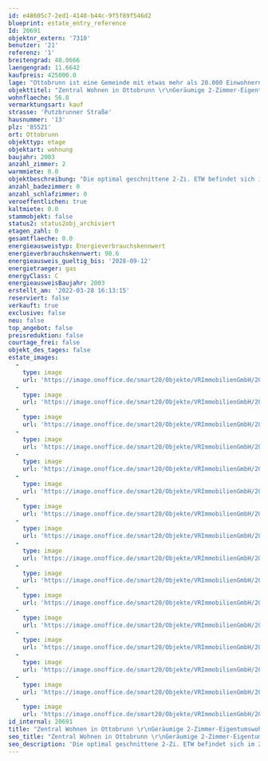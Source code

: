```yaml
---
id: e48605c7-2ed1-4140-b44c-9f5f89f546d2
blueprint: estate_entry_reference
Id: 20691
objektnr_extern: '7310'
benutzer: '21'
referenz: '1'
breitengrad: 48.0666
laengengrad: 11.6642
kaufpreis: 425000.0
lage: "Ottobrunn ist eine Gemeinde mit etwas mehr als 20.000 Einwohnern.\r\nDer beliebte Vorort im Münchner Südosten, besitzt durch seine Lage im Grünen, der Nähe zur City und dem vielfältigen Kulturangebot eine hohe Anziehungskraft. Weiter zeichnet sich Ottobrunn durch seine hervorragende Infrastruktur aus: S-Bahnanschluss, U-Bahnzubringer ab Neuperlach-Süd (U5), alle Schulen bis hin zum sehr anerkannten Gymnasium, Kindergärten, Ärzte und Einkaufsmöglichkeiten, Sportanlagen, Hallen-/Freibad, Golfplatz, Eislaufzentrum u.v.m. befinden sich hier. Sportliche Betätigung ist vielerlei Hinsicht möglich. Das Vereinsregister zählt an die 100 Vereine. Über die Ortsumgehung München erreichen Sie den Flughafen in ca. 30 Minuten. Durch die günstige Lage erreichen Sie auch in etwa 3 Minuten die Autobahn A 8, die Sie zu den beliebten Seen und Bergen im Bayerischen Oberland bringt – oder zu noch mehr Shopping- und Kulturgenuss in der Münchner Innenstadt. Zusammenfassend - Alles liegt in bequemer Reichweite, vieles ist auch zu Fuß oder mit dem Fahrrad erreichbar."
objekttitel: "Zentral Wohnen in Ottobrunn \r\nGeräumige 2-Zimmer-Eigentumswohnung"
wohnflaeche: 56.0
vermarktungsart: kauf
strasse: 'Putzbrunner Straße'
hausnummer: '13'
plz: '85521'
ort: Ottobrunn
objekttyp: etage
objektart: wohnung
baujahr: 2003
anzahl_zimmer: 2
warmmiete: 0.0
objektbeschreibung: "Die optimal geschnittene 2-Zi. ETW befindet sich im 2. Obergeschoss eines 2003 erbauten Mehrfamilienhauses auf straßenabgewandter Seite und besticht mit ihrer Geräumigkeit. Dank laufender Instandhaltung ist die Wohnung in einem gepflegten Zustand. \r\n\r\nÜber die eigene Haustüre gelangen Sie in den einladenden Flur, von dem aus alle Räume zugänglich sind. Das Badezimmer verfügt über eine Badewanne, Waschbecken, WC und einen Waschmaschinenanschluss. Vom Flur gelangt man ebenfalls in das Schlafzimmer und hat Zugang zu einem praktischen Abstellraum. Vom Wohnzimmer erreicht man die Küche sowie den Balkon mit Westausrichtung. Dieser lädt zum Entspannen ein. \r\n\r\nIn der gesamten Wohnung sind Fliesen verlegt. \r\nDas monatliche Hausgeld beträgt 277,88 €. Ein zur Wohnung gehörendes Kellerabteil und ein Tiefgaragenstellplatz runden das Angebot ab.\r\n\r\nDie Wohnung ist ab sofort verfügbar und kann nach Absprache besichtigt werden.\r\n\r\nWohnung:                     425.000,00 €\r\nTG-Stellplatz:                  24.000,00 €\t\t \r\nGesamtkaufpreis:         449.000,00 €"
anzahl_badezimmer: 0
anzahl_schlafzimmer: 0
veroeffentlichen: true
kaltmiete: 0.0
stammobjekt: false
status2: status2obj_archiviert
etagen_zahl: 0
gesamtflaeche: 0.0
energieausweistyp: Energieverbrauchskennwert
energieverbrauchskennwert: 90.6
energieausweis_gueltig_bis: '2028-09-12'
energietraeger: gas
energyClass: C
energieausweisBaujahr: 2003
erstellt_am: '2022-03-28 16:13:15'
reserviert: false
verkauft: true
exclusive: false
neu: false
top_angebot: false
preisreduktion: false
courtage_frei: false
objekt_des_tages: false
estate_images:
  -
    type: image
    url: 'https://image.onoffice.de/smart20/Objekte/VRImmobilienGmbH/20691/67fbe811-e124-4b27-a0c9-2bee9575d7cb.jpg'
  -
    type: image
    url: 'https://image.onoffice.de/smart20/Objekte/VRImmobilienGmbH/20691/677c57a1-9620-4357-990b-50f9c0422dd6.jpg'
  -
    type: image
    url: 'https://image.onoffice.de/smart20/Objekte/VRImmobilienGmbH/20691/ce1af972-1edc-404f-8e39-516eb3333bff.jpg'
  -
    type: image
    url: 'https://image.onoffice.de/smart20/Objekte/VRImmobilienGmbH/20691/2cec4fba-a9e9-404d-b571-5842af3319cd.jpg'
  -
    type: image
    url: 'https://image.onoffice.de/smart20/Objekte/VRImmobilienGmbH/20691/44f1b911-0400-494d-9833-899809cf9856.jpg'
  -
    type: image
    url: 'https://image.onoffice.de/smart20/Objekte/VRImmobilienGmbH/20691/93b01805-a9db-410a-84d3-dba5fe1f4539.jpg'
  -
    type: image
    url: 'https://image.onoffice.de/smart20/Objekte/VRImmobilienGmbH/20691/db2d5aac-e5bc-43e5-9945-18d4d9197a41.jpg'
  -
    type: image
    url: 'https://image.onoffice.de/smart20/Objekte/VRImmobilienGmbH/20691/68e335d6-a8a3-4620-aa5a-f9ea0e6f43ad.jpg'
  -
    type: image
    url: 'https://image.onoffice.de/smart20/Objekte/VRImmobilienGmbH/20691/406ecedb-f871-4e28-8a3e-8fb8134ee9a1.jpg'
  -
    type: image
    url: 'https://image.onoffice.de/smart20/Objekte/VRImmobilienGmbH/20691/718f1b12-e0a9-4a8a-99e8-f9453304cef6.jpg'
  -
    type: image
    url: 'https://image.onoffice.de/smart20/Objekte/VRImmobilienGmbH/20691/109bd998-8a16-4eb6-ac6c-b085a25aaa44.jpg'
  -
    type: image
    url: 'https://image.onoffice.de/smart20/Objekte/VRImmobilienGmbH/20691/40e37228-123a-41cb-9b79-dae45bca4c78.jpg'
  -
    type: image
    url: 'https://image.onoffice.de/smart20/Objekte/VRImmobilienGmbH/20691/c92a3781-4a3d-49ed-acb5-8b3c6c9d5227.jpg'
  -
    type: image
    url: 'https://image.onoffice.de/smart20/Objekte/VRImmobilienGmbH/20691/05e06ae1-bf2e-4666-b8dc-a08117bc656e.jpg'
  -
    type: image
    url: 'https://image.onoffice.de/smart20/Objekte/VRImmobilienGmbH/20691/4232200c-981d-46f2-84b9-3ed786a46561.jpg'
  -
    type: image
    url: 'https://image.onoffice.de/smart20/Objekte/VRImmobilienGmbH/20691/3b565919-b141-4287-af41-ffe705974256.jpg'
id_internal: 20691
title: "Zentral Wohnen in Ottobrunn \r\nGeräumige 2-Zimmer-Eigentumswohnung"
seo_title: "Zentral Wohnen in Ottobrunn \r\nGeräumige 2-Zimmer-Eigentumswohnung"
seo_description: 'Die optimal geschnittene 2-Zi. ETW befindet sich im 2. Obergeschoss eines 2003 erbauten Mehrfamilienhauses auf straßenabgewandter Seite und besticht mit ihrer '
---
```

